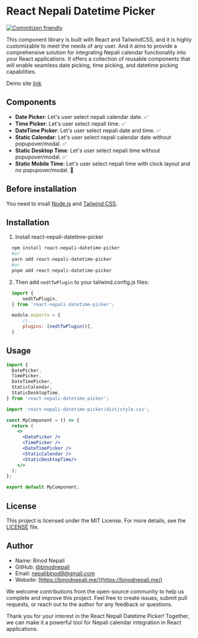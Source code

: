 # React Nepali Datetime Picker

[![Commitizen friendly](https://img.shields.io/badge/commitizen-friendly-brightgreen.svg)](http://commitizen.github.io/cz-cli/)

This component library is built with React and TailwindCSS, and it is highly customizable to meet the needs of any user. And it aims to provide a comprehensive solution for integrating Nepali calendar functionality into your React applications. It offers a collection of reusable components that will enable seamless date picking, time picking, and datetime picking capabilities.

Demo site [link](https://react-nepali-datetime-picker.web.app)

## Components

* **Date Picker**: Let's user select nepali calendar date. ✅ 
* **Time Picker**: Let's user select nepali time. ✅ 
* **DateTime Picker**: Let's user select nepali date and time. ✅ 
* **Static Calendar**: Let's user select nepali calendar date without popupover/modal. ✅ 
* **Static Desktop Time**: Let's user select nepali time without popupover/modal. ✅ 
* **Static Mobile Time**: Let's user select nepali time with clock layout and no popupover/modal. 🚧

## Before installation

You need to insall [Node.js](https://nodejs.org) and [Tailwind CSS](https://tailwindcss.com).

## Installation

1. Install react-nepali-datetime-picker

```bash
  npm install react-nepali-datetime-picker
  #or
  yarn add react-nepali-datetime-picker
  #or
  pnpm add react-nepali-datetime-picker
  ```

2. Then add `nedtTwPlugin` to your tailwind.config.js files:

```js
  import {
      nedtTwPlugin,
  } from 'react-nepali-datetime-picker';

  module.exports = {
      //...
      plugins: [nedtTwPlugin()],
  }
```

## Usage

```jsx
import {
  DatePicker,
  TimePicker,
  DateTimePicker,
  StaticCalendar,
  StaticDesktopTime,
} from 'react-nepali-datetime-picker';

import 'react-nepali-datetime-picker/dist/style.css';

const MyComponent = () => {
  return (
    <>
      <DatePicker />
      <TimePicker />
      <DateTimePicker />
      <StaticCalendar />
      <StaticDesktopTime/>
    </>
  );
};

export default MyComponent;
```

## License

This project is licensed under the MIT License. For more details, see the [LICENSE](./LICENSE) file.

## Author

* Name: Binod Nepali
* GitHub: [@binodnepali](https://github.com/binodnepali)
* Email: nepalibinod9@gmail.com
* Website: [https://binodnepali.me/](https://binodnepali.me/)

We welcome contributions from the open-source community to help us complete and improve this project. Feel free to create issues, submit pull requests, or reach out to the author for any feedback or questions.

Thank you for your interest in the React Nepali Datetime Picker! Together, we can make it a powerful tool for Nepali calendar integration in React applications.
